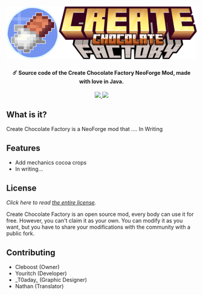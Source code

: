 <h1 align="center">
  <br>
  <img src="https://github.com/Cleboost/Create-Chocloate-Factory/blob/master/src/main/resources/logo.png?raw=true" alt="Create Chocolate Factory">
  <br>
</h1>

<h4 align="center">☄️ Source code of the Create Chocolate Factory NeoForge Mod, made with love in Java.</h4>

<p align="center">
    <a href="https://www.codefactor.io/repository/github/cleboost/create-chocloate-factory" alt="CodeFactor Score">
        <img src="https://www.codefactor.io/repository/github/cleboost/create-chocloate-factory/badge"/>
    </a>
    <a href="https://discord.gg/NtXEDM8EcZ" alt="discord">
        <img src="https://img.shields.io/discord/1153756346299191317?label=chat&logo=discord"/>
    </a>
</p>

## What is it?

Create Chocolate Factory is a NeoForge mod that .... In Writing

## Features

- Add mechanics cocoa crops
- In writing...


## License

*Click here to read [the entire license](https://github.com/cleboost/create-chocolate-factory/blob/master/LICENSE.md).*

Create Chocolate Factory is an open source mod, every body can use it for free. However, you can't claim it as your own. You can modify it as you want, but you have to share your modifications with the community with a public fork.

## Contributing

- Cleboost (Owner)
- Youritch (Developer)
- \_T0aday\_ (Graphic Designer)
- Nathan (Translator)

